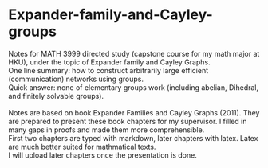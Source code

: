 # Expander-family-and-Cayley-groups
Notes for MATH 3999 directed study (capstone course for my math major at HKU), under the topic of Expander family and Cayley Graphs. <br/>
One line summary: how to construct arbitrarily large efficient (communication) networks using groups. <br/>
Quick answer: none of elementary groups work (including abelian, Dihedral, and finitely solvable groups). <br/>
<br/>
Notes are based on book Expander Families and Cayley Graphs (2011). They are prepared to present these book chapters for my supervisor. I filled in many gaps in proofs and made them more comprehensible. <br/>
First two chapters are typed with markdown, later chapters with latex. Latex are much better suited for mathmatical texts. <br/>
I will upload later chapters once the presentation is done. <br/>
